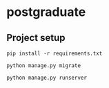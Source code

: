 # postgraduate

## Project setup
```
pip install -r requirements.txt

python manage.py migrate

python manage.py runserver

```